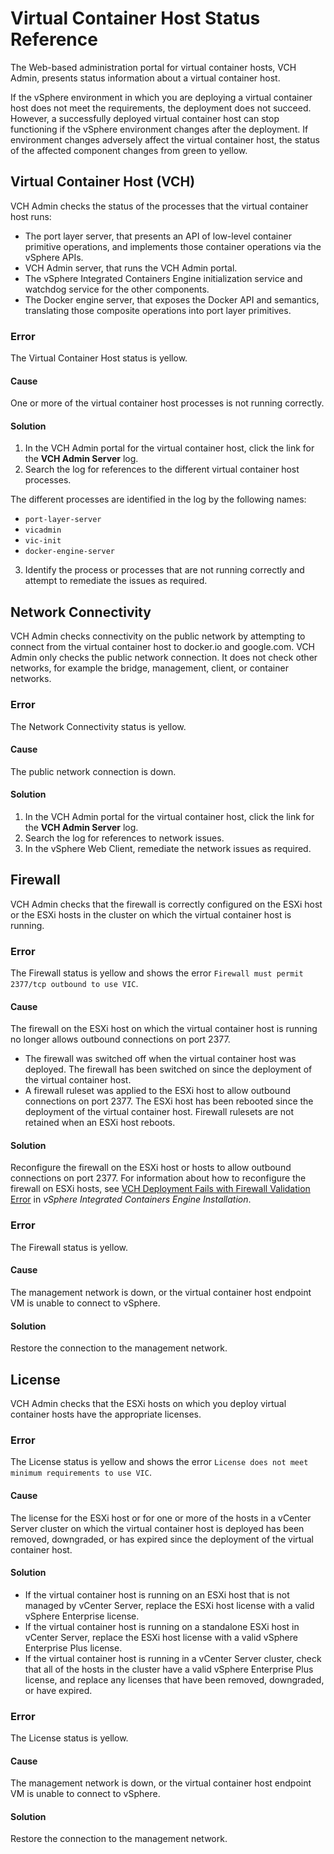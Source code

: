 # Virtual Container Host Status Reference #

The Web-based administration portal for virtual container hosts, VCH Admin, presents status information about a virtual container host.

If the vSphere environment in which you are deploying a virtual container host does not meet the requirements, the deployment does not succeed. However, a successfully deployed virtual container host can stop functioning if the vSphere environment changes after the deployment. If environment changes adversely affect the virtual container host, the status of the affected component changes from green to yellow.

## Virtual Container Host (VCH) ##

VCH Admin checks the status of the processes that the virtual container host runs:

- The port layer server, that presents an API of low-level container primitive operations, and implements those container operations via the vSphere APIs.
- VCH Admin server, that runs the VCH Admin portal. 
- The vSphere Integrated Containers Engine initialization service and watchdog service for the other components. 
- The Docker engine server, that exposes the Docker API and semantics, translating those composite operations into port layer primitives.

### Error ###

The Virtual Container Host status is yellow.

#### Cause ####

One or more of the virtual container host processes is not running correctly.

#### Solution ####

1. In the VCH Admin portal for the virtual container host, click the link for the **VCH Admin Server** log.
2. Search the log for references to the different virtual container host processes.

  The different processes are identified in the log by the following names:

  - `port-layer-server`
  - `vicadmin`
  - `vic-init`
  - `docker-engine-server`

3. Identify the process or processes that are not running correctly and attempt to remediate the issues as required.

## Network Connectivity ##

VCH Admin checks connectivity on the public network by attempting to connect from the virtual container host to docker.io and google.com. VCH Admin only checks the public network connection. It does not check other networks, for example the bridge, management, client, or container networks.

### Error ###

The Network Connectivity status is yellow.

#### Cause ####

The public network connection is down.

#### Solution ####

1. In the VCH Admin portal for the virtual container host, click the link for the **VCH Admin Server** log.
2. Search the log for references to network issues.
3. In the vSphere Web Client, remediate the network issues as required.

## Firewall ##

VCH Admin checks that the firewall is correctly configured on the ESXi host or the ESXi hosts in the cluster on which the virtual container host is running.

### Error ###

The Firewall status is yellow and shows the error `Firewall must permit 2377/tcp outbound to use VIC`.

#### Cause ####

The firewall on the ESXi host on which the virtual container host is running no longer allows outbound connections on port 2377.

- The firewall was switched off when the virtual container host was deployed. The firewall has been switched on since the deployment of the virtual container host.
- A firewall ruleset was applied to the ESXi host to allow outbound connections on port 2377. The ESXi host has been rebooted since the deployment of the virtual container host. Firewall rulesets are not retained when an ESXi host reboots.

#### Solution ####

Reconfigure the firewall on the ESXi host or hosts to allow  outbound connections on port 2377. For information about how to reconfigure the firewall on ESXi hosts, see [VCH Deployment Fails with Firewall Validation Error](../vic_installation/ts_firewall_error.html) in *vSphere Integrated Containers Engine Installation*.


### Error ###
The Firewall status is yellow.

#### Cause ####
The management network is down, or the virtual container host endpoint VM is unable to connect to vSphere.

#### Solution ####

Restore the connection to the management network.

## License ##

VCH Admin checks that the ESXi hosts on which you deploy virtual container hosts have the appropriate licenses.

### Error ###

The License status is yellow and shows the error `License does not meet minimum requirements to use VIC`.

#### Cause ####

The license for the ESXi host or for one or more of the hosts in a vCenter Server cluster on which the virtual container host is deployed has been removed, downgraded, or has expired since the deployment of the virtual container host.

#### Solution ####

- If the virtual container host is running on an ESXi host that is not managed by vCenter Server, replace the ESXi host license with a valid vSphere Enterprise license.
- If the virtual container host is running on a standalone ESXi host in vCenter Server, replace the ESXi host license with a valid vSphere Enterprise Plus license.
- If the virtual container host is running in a vCenter Server cluster, check that all of the hosts in the cluster have a valid vSphere Enterprise Plus license, and replace any licenses that have been removed, downgraded, or have expired.

### Error ###
The License status is yellow.

#### Cause ####
The management network is down, or the virtual container host endpoint VM is unable to connect to vSphere.

#### Solution ####

Restore the connection to the management network.
